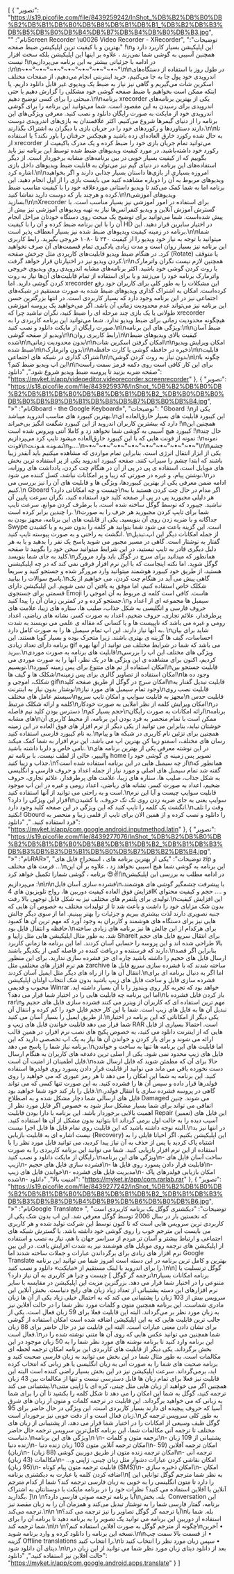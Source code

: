 [
  {
    "تصویر": "https://s19.picofile.com/file/8439259242/InShot_%DB%B2%DB%B0%DB%B2%DB%B1%DB%B0%DB%B8%DB%B1%DB%B1_%DB%B2%DB%B3%DB%B5%DB%B0%DB%B4%DB%B7%DB%B4%DB%B0%DB%B3.jpg",
    "نام": "‏Screen Recorder \u0026 Video Recorder - XRecorder",
    "توضیحات": "بهترین و با کیفیت ترین اپلیکیشن ضبط صفحه !\nاین اپلیکیشن بسیار کاربرد دارد و همچنین آسیبی به گوشی شما نمی‌زند ، علاوه بر اینها این اپلیکیشن بلکه سخت افزار نیست !\nدر ادامه با جزئیاتی بیشتر به این برنامه می‌پردازیم :\n‌\n~•~°~•~°~•~°~•~°~•~°~•~°~•~°\n‌\nدر طول روز با استفاده از دستگاه‌های اندرویدی خود پول جا به جا می‌کنیم، خرید اینترنتی انجام می‌دهیم، از صفحات مختلف اسکرین شات می‌گیریم و گاهی نیز نیاز به ضبط یک ویدیوی غیر قابل دانلود داریم. یا اینکه ممکن است بخواهیم با ضبط صفحه گوشی خود مشکلی را گزارش دهیم یا حتی مبحثی را برای کسی توضیح دهیم.\n\nبرنامه xrecorder یکی از بهترین برنامه‌های اندرویدی برای رسیدن به این مقصود است. شما می‌توانید این برنامه را برای گوشی اندرویدی خود از مایکت به صورت رایگان دانلود و نصب کنید. معرفی ویژگی‌های این برنامه را از دنیای گیمرها شروع می‌کنیم. اکثر علاقمندان به بازی‌های اندرویدی دوست دارند دستاوردها و رکوردهای خود را در جریان بازی با دیگران به اشتراک بگذارند.\n\nتا به حال شده رکورد خارق العاده‌ای زده باشید و هیچکس حرفتان را باور نکند؟ با استفاده از xrecorder می‌توانید تمام جریان بازی خود را ضبط کرده و یک مدرک باکیفیت از رکورد خود داشته‌باشید. در مورد کیفیت ویدیوهای ضبط شده توسط این برنامه نیز باید بگوییم که از کیفیت بسیار خوبی در بین برنامه‌های مشابه برخوردار است. از دیگر استفاده‌های این برنامه در دنیای گیم نیز می‌توان به قابلیت ضبط ویدیوهای داخل بازی اشاره کرد.\n\nامروزه بسیاری از بازی‌ها داستان بسیار جذابی دارند و اگر بخواهید ویدیوهای مربوط به آن را دوباره مشاهده کنید می بایست بازی را از اول انجام دهید. این برنامه اما به شما کمک می‌کند تا ویدیو داستانی موردعلاقه خود را با کیفیت مناسب ضبط کرده و هرچند بار که دوست دارید تماشا کنید.\n\nویدیوهای آموزشی بسازید!\n\nXrecorder برای استفاده در امور آموزشی نیز بسیار مناسب است. با گسترش آموزش آنلاین و ویدیو کنفرانس‌ها نیاز به تهیه ویدیوهای آموزشی نیز بیش از پیش شده‌است. شما می‌توانید برای توضیح یک مبحث روی دستگاه خودتان مراحل انجام آن را با این برنامه ضبط کرده و آن را با کیفیت HD در اختیار سایرین قرار دهید. این برنامه در زمینه کیفیت ویدیوهای ضبط شده نیز بسیار انعطاف پذیر است.\n\nشما میتوانید با توجه به نیاز خود ویدیو را از کیفیت ۲۴۰ تا ۱۰۸۰ خروجی بگیرید. رابط کاربری این برنامه نیز بسیار روان است و مدت زیادی یادگیری تمام قسمت‌های آن صرف نخواهید کرد. در هنگام ضبط ویدیو قابلیت‌های کاربردی مثل چرخش صفحه (Rotate) یا متوقف کردن ویدیو نیز در اختیارتان قرار خواهد گرفت.\n\nهمچنین لازم نیست نگران واترمارک یا روت کردن گوشی خود باشید. اکثر برنامه‌های مشابه اندرویدی روی ویدیوی خروجی واترمارک برنامه خود را می‌زنند و یا برای استفاده از تمام قابلیت‌های آن‌ها نیاز به روت کردن گوشی دارید. اما xrecorder این مشکلات را به طور کلی برای کاربران خود رفع کرده‌است. امکان به اشتراک گذاری ویدیوهای ضبط شده به صورت مستقیم در شبکه‌های اجتماعی نیز در این برنامه وجود دارد که بسیار کاربردی است. در انتها بزرگترین حسن این برنامه نیز می‌تواند عدم محدودیت زمانی آن باشد. اگر می‌خواهید یک پروسه آموزشی طولانی یا یک بازی چند مرحله ای را ضبط کنید، نگران نباشید چرا که xrecorder هیچگونه محدودیت زمانی برای ضبط ویدیو ندارد. شما می‌توانید این برنامه کاربردی را به صورت رایگان از مایکت دانلود و نصب کنید.\n\nویژگی های این برنامه:\n\nضبط آسان ویدیو از صفحه گوشی\n\nرابط کاربری روان\n\nکیفیت بالای ویدیوهای ضبط شده\n\nبدون محدودیت زمانی\n\nامکان گرفتن اسکرین شات\n\nامکان ویرایش ویدیو ضبط شده\n\nبدون واترمارک\n\nذخیره در حافظه گوشی یا کارت حافظه\n\nقابلیت اشتراک گذاری در شبکه های اجتماعی\n\nبدون نیاز به روت کردن گوشی\n\nچگونه با این اپ ویدیو ضبط کنم؟\n\nبرای این کار کافی است روی دکمه قرمز سمت راست صفحه ضربه بزنید تا پروسه ضبط ویدیو شروع شود.",
    "دانلود": "https://myket.ir/app/videoeditor.videorecorder.screenrecorder"
  },
  {
    "تصویر": "https://s18.picofile.com/file/8439259376/InShot_%DB%B2%DB%B0%DB%B2%DB%B1%DB%B0%DB%B8%DB%B1%DB%B2_%DB%B0%DB%B0%DB%B0%DB%B9%DB%B1%DB%B8%DB%B7%DB%B0%DB%B4.jpg",
    "نام": "«‏Gboard - the Google Keyboard»",
    "توضیحات": "Gboard :\nیکی از بهترین کیبورد های مناسب اندروید میباشد.\nاین کیبورد قابلیت های بسیار خارق‌العاده ای دارد که بیشترین کاربران اندروید از این کیبورد شگفت انگیز بی‌خبراند !\nهمچنین این کیبورد هیچ آسیبی به گوشی شما نخواهد زد و کاملا آنتی ویروس شده است !\nحال چند نمونه از فونت هایی که با این کیبورد خارق‌العاده میشود تایپ کرد می‌پردازیم :\nن‍‌م‍‌ون‍‌ه ف‍‌ون‍‌ت\n‍نم‍.‍و‌‍ن‍.‍ه ‍ف‍.‍ون‍.‍ت\nو....\n~•~°~•~°~•~°~•~°~•~°~•~°~•~°~•~°\n‌\nچشم یکی از ابزار انتقال انرژی است. بنابراین تمام مواردی که مشاهده میکنیم  باید آنقدر زیبا باشند که ابتدا چشم را سیراب کنند. صفحه کیبورد اندروید یکی از پر استفاده ترین بخش های موبایل است،  استفاده ی پی در پی از آن در هنگام چت کردن، یادداشت های روزانه، نوشتن پیام، و غیره در صورتی که زیبا و پر امکانات نباشد، کسل کننده می شود.\nدر ادامه ضمن معرفی یکی از بهترین کیبوردها، ویژگی ها و قابلیت های آن را نیز بررسی می کنیم.\n Gboard چیست و چه امکاناتی دارد؟\nاگر مدام در حال چت کردن هستید یا به هر دلیلی مجبورید پی در پی از صفحه کلید خود استفاده کنید،  نگران سرعت پایین آن نباشید. جیبورد که توسط گوگل ساخته شده است، با برطرف کردن موانع، سرعت تایپ را چندین برابر کرده است. \nشما برای تایپ کردن مجبورید هر حرف را به صورت جداگانه و با ضربه زدن روی آن بنویسید. یکی از قابلیت های این برنامه، مجهز بودن به Swype است. این گزینه باعث می شود شما بتوانید هر کلمه را بدون ضربه و با کشیدن انگشت به راحتی و به صورت پیوسته تایپ کنید. \nاز جمله امکانات دیگر این اپ،تبدیل گفتار به نوشتار است. گاهی در مسیر مجبور می شوید پاسخ یک نفر را بدهید و یا به هر دلیل دیگری قادر به تایپ نیستید، در این شرایط میتوانید سخن خود را بگویید تا صفحه کلید به جای شما بنویسد.\nهمانطور که میدانید برای سرچ در گوگل باید وارد مرورگر گوگل شوید. اما نکته اینجاست که با این نرم افزار فرقی نمی کند که در چه اپلیکیشنی هستید، از طریق خود کیبورد هوشمند میتوانید وارد مرورگر شده و جستجو کنید و سریعا پاسخ سوالات را بیابید.\nگاهی پیش می آید در هنگام چت کردن، می خواهیم از یک شکلک خاص استفاده کنیم، اما موفق به یافتن آن نمی شویم. این اپلیکیشن دارای قسمتی برای جستجوی Emoji هاست. کافی است کلمه ی مربوط به آن اموجی را جستجو کرده و در کمترین زمان آن را پیدا کنید.\nسیمبل ها مجموعه ای از اعداد و حروف فارسی و انگلیسی به شکل جذاب، صلیب ها، ستاره های زیبا، علامت های پرطرفدار، علائم تجاری، حروف ضخیم، اعداد به صورت کسر، نشانه های ریاضی، اعداد رومی و غیره می باشد که تایپیست ها و یا کسانی که مقاله ی علمی می نویسند به شدت به آنها نیاز دارند. این اپ تمام سیمبل ها را به صورت کامل دارد.  \nشاید برای بیان احساسات، گیف ها گزینه ی بهتری باشند. زیرا متحرک بوده و بسیار گویا هستند. این برنامه دارای تعداد زیادی gif می باشد که شما در شرایط مختلف می توانید از آنها بهره ببرید.\nقابلیت های برنامه به صورت موردی\nویژگی های مختلف این اپ را بررسی کردیم، اکنون برای مشاهده ی این ویژگی ها در یک نظر، آنها را به صورت موردی می نویسیم.\nامکان استفاده از تم های متنوع برای پس زمینه  کیبورد\nقابلیت جستجو بین شکلک ها و گیف ها\nامکان استفاده از تصاویر گالری برای پس زمینه\nوجود ده ها شکلک، اموجی و gif\nامکان سرچ در گوگل از طریق صفحه کلید\nقابلیت تبدیل گفتار به نوشتار بدون نیاز به اینترنت\nوجود تمام سیمبل های مورد نیاز\nقابلیت نصب روی سیستم عامل های مختلف\nمجهز به قابلیت سوایپ و امکان تایپ سریع\n قابلیت حدس کلمه و ارائه شکلک مرتبط\nامکان ویرایش کلمه از نظر املایی به صورت خودکار\nدر دسترس بودن کلید نیم فاصله \nحجم بسیار کم\nارائه امکانات به صورت رایگان\nبرنامه های مشابه\nممکن است با تمام منحصر به فرد بودن این برنامه، از محیط کاربری آن خوشتان نیاید، بنابراین می توانید از یکی دیگر از نرم افزار های فوق العاده در این زمینه به نام کیبورد فارسی استفاده کنید.\nهمچنین برای تزئین نام کاربری در شبکه ها و پیام رسان های مختلف، اسمتو زیبا کن بهترین اپ می باشد. این نرم افزار به شما کمک میکند نامی خاص و دلربا داشته باشید. \nدر این نوشته معرفی یکی از بهترین برنامه های والپیپر، خالی از لطف نیست. با برنامه تم home تصویر پس زمینه ی گوشی خود را جذاب و زیبا کنید.\nاز چه سیمبل هایی در این برنامه استفاده شده است؟\nهمانطور که گفته شد تمام سیمبل های اصلی و مورد نیاز از جمله اعداد و حروف فارسی و انگلیسی به شکل جذاب، صلیب ها، ستاره های زیبا، علامت های پرطرفدار، علائم تجاری، حروف ضخیم، اعداد به صورت کسر، نشانه های ریاضی، اعداد رومی و غیره در این اپ موجود است و به راحتی می توانید از آنها استفاده کنید.\nقابلیت سوایپ چیست و آیا این نرم افزار این ویژگی را دارد؟\nسوایپ یعنی به جای ضربه زدن روی تک تک حروف، با کشیدن انگشت یک کلمه را تایپ کنید که این ویژگی در این صفحه کلید وجود دارد.\nوقت را تلف نکنید! Gbourd را دانلود و نصب کرده و از همین الان برای تایپ از قلمی زیبا و منحصر به فرد استفاده کنید. ",
    "دانلود": "https://myket.ir/app/com.google.android.inputmethod.latin"
  },
  {
    "تصویر": "https://s19.picofile.com/file/8439277076/InShot_%DB%B2%DB%B0%DB%B2%DB%B1%DB%B0%DB%B8%DB%B1%DB%B2_%DB%B1%DB%B3%DB%B3%DB%B3%DB%B1%DB%B0%DB%B7%DB%B2%DB%B4.jpg",
    "نام": "«‏RAR»",
    "توضیحات": "یکی از بهترین برنامه های ، استخراج فایل های zip و فرمت های مختلف ...\nاین برنامه به گوشی شما هیچ آسیبی نخواهد زد ، علاوه بر آن این برنامه ، گوشی شمارا تکمیل خواهد کرد 😍✌️!\nدر ادامه مطلب به بررسی این اپلیکیشن می‌پردازیم :\n‌\n‌\nفشرده سازی آسان فایل\nبا پیشرفت چشمگیر گوشی های هوشمند، افزایش فوق العاده کیفیت دوربین ها، رواج تلویزیون های 4K و …. حجم و کیفیت محتوای تولیدی برای پلتفرم های مختلف نیز به شکل قابل توجهی بالا رفت.\nاین افزایش کیفیت بدون شک مزایای خود را داشت و باعث شد تا از تولیدات مختلف به خصوص آن هایی که جنبه تصویری دارند لذت بیشتری ببریم و جزئیات را بهتر ببینیم. اما از سوی دیگر چالش هایی نیز برای دستگاه های هوشمند و کاربران به وجود آورد که مهم ترین آن ها کمبود حافظه و انتقال فایل بود.\nبرای هرکدام از این چالش ها نیز برنامه های زیادی ساخته شد. به طور مثال اپلیکیشن هایی مثل زاپیا و Shareit برای انتقال سریع فایل های حجم بالا طراحی شده اند و این پروسه را حسابی آسان کردند. اما این برنامه ها زمانی کاربرد دارند که فرستنده و دریافت کننده در فاصله کمی از یکدیگر باشند.\nبنابراین اگر قصد ارسال فایل های حجیم را داشته باشید چاره ای جز فشرده سازی ندارید. برای این منظور هم نرم افزار های مختلفی مثل zarchive ساخته شدند که با فشرده سازی سریع فایل ها انتقال آن ها را از راه های دیگر مثل ایمیل آسان کردند.\nاما اگر به دنبال برنامه ای برای فشرده سازی فایل و ساخت فایل های زیپ باشید بدون شک انتخاب اولتان اپلیکیشن محبوب و قدیمی Winrar خواهد بود که تجربه کار روی ویندوز را با آن بسیار داشته اید. اما این برنامه چه قابلیت هایی را در اختیار شما قرار می دهد؟\nباز کردن فایل فشرده با rar\nمهم ترین استفاده ای که کاربران از وینرر می کنند فشرده سازی فایل های حجیم و تبدیل آن ها به فایل های زیپ است. شما با این کار حجم فایل خود را کم کرده و انتقال آن از طریق ایمیل را بسیار آسان می کنید.\nیکی دیگر از امکاناتی که این برنامه در اختیار شما قرار می دهد قابلیت خواندن فایل های زیپ و RAR است. احتمالا بسیاری از فایل هایی که از اینترنت دانلود می کنید، به خصوص پکیج های نصب نرم افزار، در همین قالب ارائه می شوند و برای باز کردن و خواندن آن ها نیاز به یک اپ تخصصی دارید که این برنامه نیاز شما را پاسخ می دهد.\nاما قابلیت های این برنامه ها تنها به ساخت و خواندن فایل های زیپ محدود نمی شود. یکی از اصلی ترین دغدغه های کاربران به هنگام ارسال فایل اطمینان از امنیت آن است.\nحالا برای آن که مطمئن شوید که فایل ارسال شده دست نخورده باقی می ماند می توانید از قابلیت قرار دادن پسورد روی فولدرها استفاده کنید. این برنامه به شما این امکان را می دهد تا هر رمز عبوری که می خواهید را روی فولدرها قرار داده و سپس آن ها را فشرده کنید. به این صورت تنها کسی که می تواند فایل را باز کند خود شما خواهید بود.\nگاهی در پروسه فشرده سازی یا انتقال فولدر، فایل های ارسالی شما دچار مشکل شده و به اصطلاح Damaged می شوند. چنین اتفاقی می تواند برای شما بسیار مشکل ساز شود به خصوص اگر فایل مورد نظر از اهمیت بالایی برخوردار باشد. این برنامه با دارا بودن قابلیت Repair (تعمیر) این فایل های آسیب دیده را به حالت اول برمی گرداند اتا بتوانید بدون مشکل از آن ها استفاده کنید. البته توجه داشته باشید که این قابلیت روی تمام فایل ها قابل اجرا نیست.\nدر انتها نیز بد نیست اشاره ای به قابلیت بازیابی (Recovery) این اپلیکیشن بکنیم. اگر احیانا فایلی را به اشتباه پاک کردید یا پس از حذف به آن نیاز پیدا کردید، می توانید فایل مورد نظر را با استفاده از این نرم افزار بازیابی کنید. شما می توانید این برنامه کاربردی را به صورت رایگان از مایکت دانلود و نصب کنید.\nویژگی های این برنامه\n- ساخت آسان فایل های زیپ\n- فشرده سازی فایل های حجیم\n- قابلیت قرار دادن پسورد روی فایل ها\n- خواندن فایل های زیپ\n- مدیریت فایل های فشرده\n- امکان بازیابی فولدرهای پاک شده\n- امنیت بالا",
    "دانلود": "https://myket.ir/app/com.rarlab.rar"
  },
  {
    "تصویر": "https://s19.picofile.com/file/8439277242/InShot_%DB%B2%DB%B0%DB%B2%DB%B1%DB%B0%DB%B8%DB%B1%DB%B2_%DB%B1%DB%B3%DB%B3%DB%B8%DB%B4%DB%B9%DB%B6%DB%B0%DB%B6.jpg",
    "نام": "«‏Google Translate» ",
    "توضیحات": "دیکشنری گوگل یک برنامه کاربردی است که نخستین بار در سال 2006 توسط گوگل معرفی شد. این اپ بدون شک یکی از کاربردی ترین سرویس هایی است که تا کنون توسط این شرکت تولید شده و هر کاربری می بایست این مترجم خوب را روی گوشی خود داشته باشد. با گسترش شبکه های اجتماعی و ارتباط بیشتر و آسان تر مردم از سراسر جهان با هم، نیاز به نصب و استفاده از اپلیکیشن های ترجمه روی موبایل های هوشمند نیز به شدت افزایش یافت. در این بین نرم افزار های زیادی برای برگرداندن عبارات و جملات ساخته شدند اما  Google Translate بهترین و کامل ترین برنامه در این دسته است امروز شما می توانید این برنامه را برای اندروید با لینک مستقیم از «مایکت» دانلود و نصب کنید.\n‏\nگوگل ترنسلیت یا [ ترجمه گر گوگل ] چیست و چرا هر کاربری به آن نیاز دارد؟\nبرنامه امکانات بسیار متنوعی را در اختیار شما قرار می دهد. بزرگترین مزیت این اپلیکیشن در مقایسه با سایر نرم افزارهای این دسته پشتیبانی از تعداد زیاد زبان های رایج دنیاست. بخش آنلاین این سرویس بیش از 103 زبان را پشتیبانی می کند که به احتمال خیلی زیاد یکی از آن ها زبان مادری شماست. این برنامه همچنین متون و کلمات مورد نظر شما را در حالت آفلاین نیز به زبان مورد نظر بر می‌گرداند. البته این قابلیت فعلا برای 59 زبان فعال است. یکی از جالب ترین قابلیت هایی که به این اپلیکیشن اضافه شده است امکان استفاده از گوشی برای نشان دادن معنی عبارات است. البته این قابلیت نیز در حال حاضر برای 88 زبان فعال است.\n‏شما همچنین می توانید عکس هایی که روی آن ها متنی نوشته شده را در این برنامه وارد کنید تا برنامه نوشته های مورد نظر شما را به 50 زبان موجود در این بخش برگرداند. یکی دیگر از قابلیت های کاربردی این برنامه امکان ترجمه لحظه ای مکالمات است. به طور مثال شما در این بخش می توانید به زبان فارسی صحبت کنید و برنامه صحبت های شما را به صورت آنی به زبان انگلیسی یا هر زبانی که انتخاب کرده اید، برمی‌گرداند. سرعت اپلیکیشن نیز در این بخش بسیار راضی کننده است البته این قابلیت نیز فعلا برای تمام زبان ها قابل دسترسی نیست و تنها از مکالمات بین 43 زبان پشتیبانی می کند.\n‏همچنین اگر می خواهید از زبان هایی مثل چینی، کره ای یا ژاپنی متنی ترجمه کنید، گوگل به شما این امکان را می دهد تا شکل کلمه را بکشید تا آن را برای شما به زبانی که می خواهید برگرداند. این قابلیت در ترجمه کلمات و متون از زبان های شرق آسیا که حروف پیچیده ای دارند بسیار کاربردی است. این ویژگی در حال حاضر برای 95 زبان فعال است و از دقت خوبی نیز برخوردار است.\nبه طور کلی سرویس ترجمه گر گوگل طیف وسیعی از امکانات را در اختیار شما قرار می دهد، از پشتیبانی از زبان های مختلف تا ترجمه آنی مکالمات شما، این برنامه کامل‌ترین سرویس ترجمه حال حاضر دنیاست.\nویژگی های این برنامه\n \n- ترجمه متون و کلمات\n- پشتیبانی از 109 زبان زنده دنیا\n- امکان ترجمه آنلاین متون 103 زبان زنده دنیا\n- امکان ترجمه آفلاین (59 زبان)\n- امکان ترجمه زنده متون از طریق دوربین گوشی (88 زبان)\n- ترجمه آنی مکالمات (43 زبان)\n- امکان نقاشی کردن عبارات دشوار مثل زبان چینی، ژاپنی و… (95 زبان)\n- قابلیت ترجمه متون پیام کوتاه (SMS)\n- امکان ذخیره سازی\n- امکان اضافه کردن کلمه یا عبارت به دیکشنری برنامه\n[ به نظر شما مترجم گوگل توانایی این را دارد تا متون انگلیسی را به خوبی به زبان فارسی ترجمه کند؟ شما از کدام مترجم آنلاین یا آفلاین استفاده می کنید؟ نظرات خود را در برنامه مایکت با دوستانتان به اشتراک بگذارید. ]\n \nآیا برنامه ترجمه صوتی فارسی دارد؟\n‏ بله. بخش Conversation این برنامه، گفتار فارسی شما را به نوشتار تبدیل می‌کند و همزمان آن را به زبان مقصد نیز ترجمه می‌کند.\n\n \nآیا ترجمه گر گوگل تصاویر را نیز ترجمه می کند؟\nبله. شما با استفاده از دوربین این برنامه می توانید یک تصویر را به برنامه دهید تا برنامه آن را برای شما ترجمه کند.\n\n \nچگونه از مترجم گوگل به صورت آفلاین استفاده کنم؟\n‏ • آخرین نسخه این برنامه را دانلود کرده و وارد برنامه شوید.\n\n‏ • از قسمت بالا سمت چپ گزینه Offline translations را انتخاب کنید.\n‏ • سپس زبان مورد نظر را انتخاب کنید تا دیتای آن دانلود شود.\n‏\nبعد از دانلود دیتای زبان مورد نظر شما می توانید از این زبان در حالت آفلاین نیز استفاده  کنید.",
    "دانلود": "https://myket.ir/app/com.google.android.apps.translate"
  }
]
